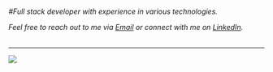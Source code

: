 <!-- [![](https://visitcount.itsvg.in/api?id=saiid20k&label=Profile%20Views&color=0&icon=1&pretty=false)](https://visitcount.itsvg.in) -->

<h6> #Full stack developer with experience in various technologies.

Feel free to reach out to me via [Email](mailto:saiid20k@gmail.com) or connect with me on [LinkedIn](https://www.linkedin.com/in/saiid20k/).
</h6>
<hr>

![](https://komarev.com/ghpvc/?username=your-github-saiid20k&color=blueviolet&style=flat-square)






<!--- 

<h1 align="center">
  <div align="center" style="margin: 40px 0">
      <a href="https://github.com/topdev0729/github-profile-views-counter">
          <img width="175px" src="https://komarev.com/ghpvc/?username=saiid20k&color=DE002D">
      </a>
  </div>
</h1>

--->
